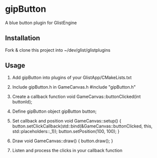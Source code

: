 # gipButton
A blue button plugin for GlistEngine

## Installation
Fork & clone this project into ~/dev/glist/glistplugins

## Usage
1. Add gipButton into plugins of your GlistApp/CMakeLists.txt

2. Include gipButton.h in GameCanvas.h
#include "gipButton.h"

3. Create a callback function
void GameCanvas::buttonClicked(int buttonId);

4. Define gipButton object
gipButton button;

5. Set callback and position
void GameCanvas::setup() {
    button.setClickCallback(std::bind(&GameCanvas::buttonClicked, this, std::placeholders::_1));
    button.setPosition(100, 100);
}

7. Draw
void GameCanvas::draw() {
    button.draw();
}

8. Listen and process the clicks in your callback function
